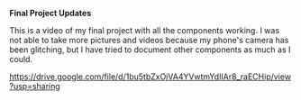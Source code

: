 **Final Project Updates**

This is a video of my final project with all the components working. I was not able to take more pictures and videos because my phone's camera has been glitching, but I have tried to document other components as much as I could. 

https://drive.google.com/file/d/1bu5tbZxOjVA4YVwtmYdIIAr8_raECHip/view?usp=sharing
